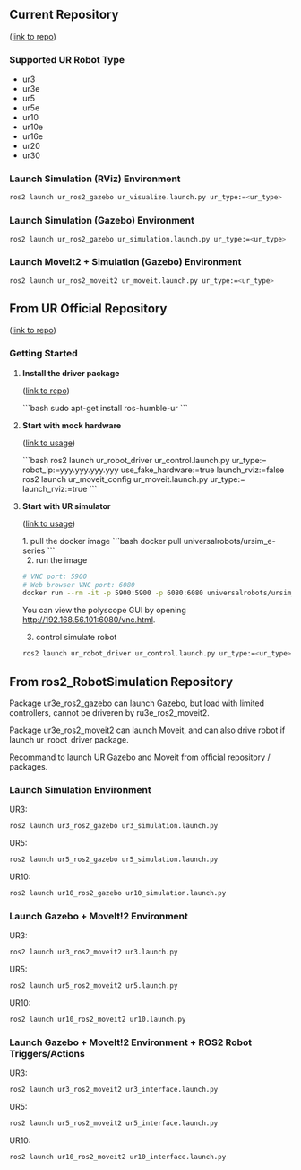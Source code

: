 ## Current Repository
<p align="left">(<a href="https://github.com/UniversalRobots">link to repo</a>)</p>

### Supported UR Robot Type

- ur3
- ur3e
- ur5
- ur5e
- ur10
- ur10e
- ur16e
- ur20
- ur30

### Launch Simulation (RViz) Environment

```sh
ros2 launch ur_ros2_gazebo ur_visualize.launch.py ur_type:=<ur_type>
```

### Launch Simulation (Gazebo) Environment

```sh
ros2 launch ur_ros2_gazebo ur_simulation.launch.py ur_type:=<ur_type>
```

### Launch MoveIt2 + Simulation (Gazebo) Environment

```sh
ros2 launch ur_ros2_moveit2 ur_moveit.launch.py ur_type:=<ur_type>
```



## From UR Official Repository
<p align="left">(<a href="https://github.com/UniversalRobots">link to repo</a>)</p>

### Getting Started

1. **Install the driver package**
   <p align="left">(<a href="https://github.com/UniversalRobots/Universal_Robots_ROS2_Driver">link to repo</a>)</p>
   ```bash
   sudo apt-get install ros-humble-ur
   ```

2. **Start with mock hardware**
   <p align="left">(<a href="https://docs.universal-robots.com/Universal_Robots_ROS2_Documentation/doc/ur_robot_driver/ur_robot_driver/doc/usage/toc.html">link to usage</a>)</p>
   ```bash
   ros2 launch ur_robot_driver ur_control.launch.py ur_type:=<ur_type> robot_ip:=yyy.yyy.yyy.yyy use_fake_hardware:=true launch_rviz:=false
   ros2 launch ur_moveit_config ur_moveit.launch.py ur_type:=<ur_type> launch_rviz:=true
   ```

3. **Start with UR simulator**
   <p align="left">(<a href="https://docs.universal-robots.com/Universal_Robots_ROS2_Documentation/doc/ur_robot_driver/ur_robot_driver/doc/usage/simulation.html#usage-with-official-ur-simulator">link to usage</a>)</p>
   1. pull the docker image
   ```bash
   docker pull universalrobots/ursim_e-series
   ```
   
   2. run the image
   ```bash
   # VNC port: 5900
   # Web browser VNC port: 6080
   docker run --rm -it -p 5900:5900 -p 6080:6080 universalrobots/ursim_e-series
   ```
   You can view the polyscope GUI by opening http://192.168.56.101:6080/vnc.html.

   3. control simulate robot
   ```bash
   ros2 launch ur_robot_driver ur_control.launch.py ur_type:=<ur_type> robot_ip:=192.168.56.101 launch_rviz:=true
   ```


## From ros2_RobotSimulation Repository

Package ur3e_ros2_gazebo can launch Gazebo, but load with limited controllers, cannot be driveren by ru3e_ros2_moveit2.

Package ur3e_ros2_moveit2 can launch Moveit, and can also drive robot if launch ur_robot_driver package.

Recommand to launch UR Gazebo and Moveit from official repository / packages.

### Launch Simulation Environment

UR3:
```sh
ros2 launch ur3_ros2_gazebo ur3_simulation.launch.py
```

UR5:
```sh
ros2 launch ur5_ros2_gazebo ur5_simulation.launch.py
```

UR10:
```sh
ros2 launch ur10_ros2_gazebo ur10_simulation.launch.py
```

### Launch Gazebo + MoveIt!2 Environment

UR3:
```sh
ros2 launch ur3_ros2_moveit2 ur3.launch.py
```

UR5:
```sh
ros2 launch ur5_ros2_moveit2 ur5.launch.py
```

UR10:
```sh
ros2 launch ur10_ros2_moveit2 ur10.launch.py
```

### Launch Gazebo + MoveIt!2 Environment + ROS2 Robot Triggers/Actions

UR3:
```sh
ros2 launch ur3_ros2_moveit2 ur3_interface.launch.py
```

UR5:
```sh
ros2 launch ur5_ros2_moveit2 ur5_interface.launch.py
```

UR10:
```sh
ros2 launch ur10_ros2_moveit2 ur10_interface.launch.py
```